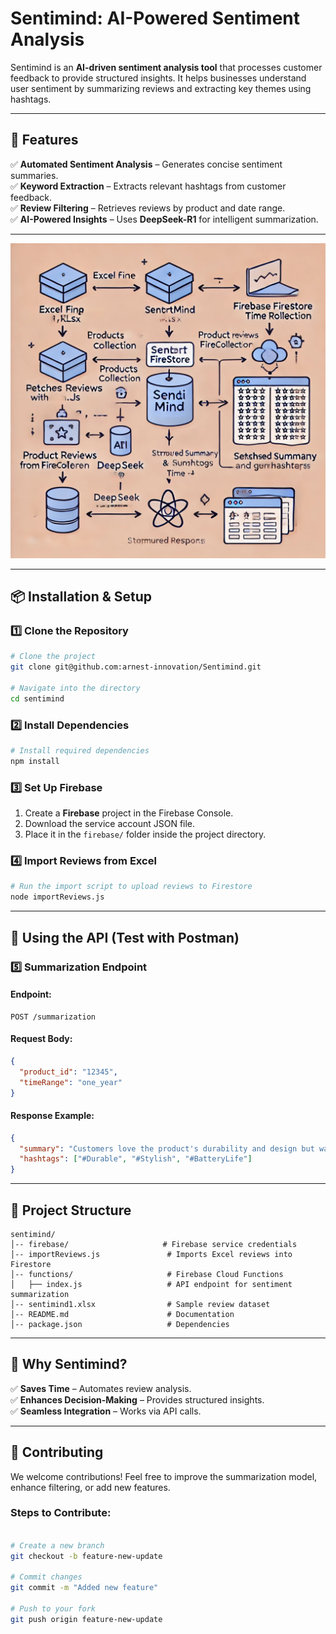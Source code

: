 # Sentimind: AI-Powered Sentiment Analysis

Sentimind is an **AI-driven sentiment analysis tool** that processes customer feedback to provide structured insights. It helps businesses understand user sentiment by summarizing reviews and extracting key themes using hashtags.

---

## 🚀 Features

✅ **Automated Sentiment Analysis** – Generates concise sentiment summaries.  
✅ **Keyword Extraction** – Extracts relevant hashtags from customer feedback.  
✅ **Review Filtering** – Retrieves reviews by product and date range.  
✅ **AI-Powered Insights** – Uses **DeepSeek-R1** for intelligent summarization.  

---

![Sentimind Architecture](/functions/assets/sentimind-diagram.webp)

---

## 📦 Installation & Setup

### **1️⃣ Clone the Repository**
```sh
# Clone the project
git clone git@github.com:arnest-innovation/Sentimind.git

# Navigate into the directory
cd sentimind
```

### **2️⃣ Install Dependencies**
```sh
# Install required dependencies
npm install
```

### **3️⃣ Set Up Firebase**
1. Create a **Firebase** project in the Firebase Console.
2. Download the service account JSON file.
3. Place it in the `firebase/` folder inside the project directory.

### **4️⃣ Import Reviews from Excel**
```sh
# Run the import script to upload reviews to Firestore
node importReviews.js
```

---

## 🚀 Using the API (Test with Postman)

### **5️⃣ Summarization Endpoint**

#### **Endpoint:**
```http
POST /summarization
```
#### **Request Body:**
```json
{
  "product_id": "12345",
  "timeRange": "one_year"
}
```
#### **Response Example:**
```json
{
  "summary": "Customers love the product's durability and design but want better battery life.",
  "hashtags": ["#Durable", "#Stylish", "#BatteryLife"]
}
```

---

## 📂 Project Structure
```
sentimind/
│-- firebase/                     # Firebase service credentials
│-- importReviews.js               # Imports Excel reviews into Firestore
│-- functions/                     # Firebase Cloud Functions
│   ├── index.js                   # API endpoint for sentiment summarization
│-- sentimind1.xlsx                # Sample review dataset
│-- README.md                      # Documentation
│-- package.json                   # Dependencies
```

---

## 🎯 Why Sentimind?
✅ **Saves Time** – Automates review analysis.  
✅ **Enhances Decision-Making** – Provides structured insights.  
✅ **Seamless Integration** – Works via API calls.  

---

## 🤝 Contributing
We welcome contributions! Feel free to improve the summarization model, enhance filtering, or add new features.  

### **Steps to Contribute:**
```sh

# Create a new branch
git checkout -b feature-new-update

# Commit changes
git commit -m "Added new feature"

# Push to your fork
git push origin feature-new-update


